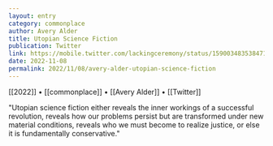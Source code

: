 ```yaml
---
layout: entry
category: commonplace
author: Avery Alder
title: Utopian Science Fiction
publication: Twitter 
link: https://mobile.twitter.com/lackingceremony/status/1590034835384717313
date: 2022-11-08
permalink: 2022/11/08/avery-alder-utopian-science-fiction
---
```


[[2022]] • [[commonplace]] • [[Avery Alder]] • [[Twitter]]

"Utopian science fiction either reveals the inner workings of a successful revolution, reveals how our problems persist but are transformed under new material conditions, reveals who we must become to realize justice, or else it is fundamentally conservative."